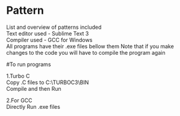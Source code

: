 # Pattern  
List and overview of patterns included  
Text editor used - Sublime Text 3   
Compiler used - GCC for Windows  
All programs have their .exe files bellow them 
Note that if you make changes to the code you will have to compile the program again    
  

#To run programs  

1.Turbo C  
Copy .C files to C:\TURBOC3\BIN  
Compile and then Run  



2.For GCC   
Directly Run .exe files  


